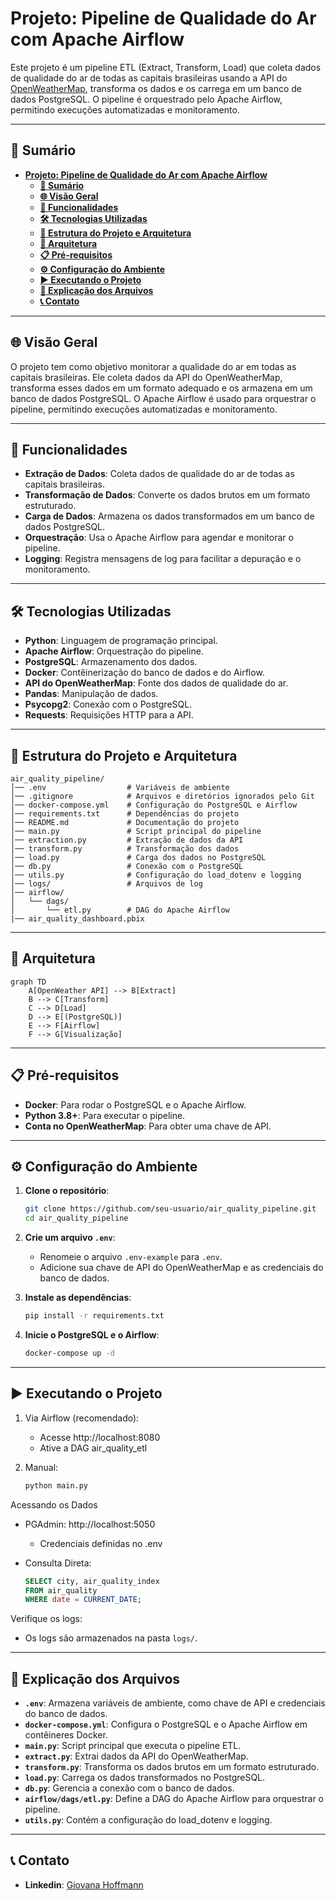 # **Projeto: Pipeline de Qualidade do Ar com Apache Airflow**

Este projeto é um pipeline ETL (Extract, Transform, Load) que coleta dados de qualidade do ar de todas as capitais brasileiras usando a API do [OpenWeatherMap](https://openweathermap.org/api/air-pollution), transforma os dados e os carrega em um banco de dados PostgreSQL. O pipeline é orquestrado pelo Apache Airflow, permitindo execuções automatizadas e monitoramento.

---

## **📌 Sumário**
- [**Projeto: Pipeline de Qualidade do Ar com Apache Airflow**](#projeto-pipeline-de-qualidade-do-ar-com-apache-airflow)
  - [**📌 Sumário**](#-sumário)
  - [**🌐 Visão Geral**](#-visão-geral)
  - [**🚀 Funcionalidades**](#-funcionalidades)
  - [**🛠 Tecnologias Utilizadas**](#-tecnologias-utilizadas)
  - [**📂 Estrutura do Projeto e Arquitetura**](#-estrutura-do-projeto-e-arquitetura)
  - [**📐 Arquitetura**](#-arquitetura)
  - [**📋 Pré-requisitos**](#-pré-requisitos)
  - [**⚙ Configuração do Ambiente**](#-configuração-do-ambiente)
  - [**▶ Executando o Projeto**](#-executando-o-projeto)
  - [**📄 Explicação dos Arquivos**](#-explicação-dos-arquivos)
  - [**📞 Contato**](#-contato)

---

## **🌐 Visão Geral**
O projeto tem como objetivo monitorar a qualidade do ar em todas as capitais brasileiras. Ele coleta dados da API do OpenWeatherMap, transforma esses dados em um formato adequado e os armazena em um banco de dados PostgreSQL. O Apache Airflow é usado para orquestrar o pipeline, permitindo execuções automatizadas e monitoramento.

---

## **🚀 Funcionalidades**
- **Extração de Dados**: Coleta dados de qualidade do ar de todas as capitais brasileiras.
- **Transformação de Dados**: Converte os dados brutos em um formato estruturado.
- **Carga de Dados**: Armazena os dados transformados em um banco de dados PostgreSQL.
- **Orquestração**: Usa o Apache Airflow para agendar e monitorar o pipeline.
- **Logging**: Registra mensagens de log para facilitar a depuração e o monitoramento.

---

## **🛠 Tecnologias Utilizadas**
- **Python**: Linguagem de programação principal.
- **Apache Airflow**: Orquestração do pipeline.
- **PostgreSQL**: Armazenamento dos dados.
- **Docker**: Contêinerização do banco de dados e do Airflow.
- **API do OpenWeatherMap**: Fonte dos dados de qualidade do ar.
- **Pandas**: Manipulação de dados.
- **Psycopg2**: Conexão com o PostgreSQL.
- **Requests**: Requisições HTTP para a API.

---

## **📂 Estrutura do Projeto e Arquitetura**
```
air_quality_pipeline/
│── .env                  # Variáveis de ambiente
│── .gitignore            # Arquivos e diretórios ignorados pelo Git
│── docker-compose.yml    # Configuração do PostgreSQL e Airflow
│── requirements.txt      # Dependências do projeto
│── README.md             # Documentação do projeto
│── main.py               # Script principal do pipeline
│── extraction.py         # Extração de dados da API
│── transform.py          # Transformação dos dados
│── load.py               # Carga dos dados no PostgreSQL
│── db.py                 # Conexão com o PostgreSQL
│── utils.py              # Configuração do load_dotenv e logging
│── logs/                 # Arquivos de log
│── airflow/
│   └── dags/
│       └── etl.py        # DAG do Apache Airflow
|── air_quality_dashboard.pbix
```
---
## **📐 Arquitetura**
```mermaid
graph TD
    A[OpenWeather API] --> B[Extract]
    B --> C[Transform]
    C --> D[Load]
    D --> E[(PostgreSQL)]
    E --> F[Airflow]
    F --> G[Visualização]
```
---

## **📋 Pré-requisitos**
- **Docker**: Para rodar o PostgreSQL e o Apache Airflow.
- **Python 3.8+**: Para executar o pipeline.
- **Conta no OpenWeatherMap**: Para obter uma chave de API.

---

## **⚙ Configuração do Ambiente**
1. **Clone o repositório**:
   ```bash
   git clone https://github.com/seu-usuario/air_quality_pipeline.git
   cd air_quality_pipeline
   ```

2. **Crie um arquivo `.env`**:
   - Renomeie o arquivo `.env-example` para `.env`.
   - Adicione sua chave de API do OpenWeatherMap e as credenciais do banco de dados.

3. **Instale as dependências**:
   ```bash
   pip install -r requirements.txt
   ```

4. **Inicie o PostgreSQL e o Airflow**:
   ```bash
   docker-compose up -d
   ```

---

## **▶ Executando o Projeto**
   1. Via Airflow (recomendado):
      - Acesse http://localhost:8080
      - Ative a DAG air_quality_etl

   2. Manual:
      ```bash
      python main.py
      ```

Acessando os Dados
   - PGAdmin: http://localhost:5050
      - Credenciais definidas no .env

   - Consulta Direta:
      ```sql
      SELECT city, air_quality_index 
      FROM air_quality 
      WHERE date = CURRENT_DATE;
      ```
Verifique os logs:
   - Os logs são armazenados na pasta `logs/`.

---

## **📄 Explicação dos Arquivos**
- **`.env`**: Armazena variáveis de ambiente, como chave de API e credenciais do banco de dados.
- **`docker-compose.yml`**: Configura o PostgreSQL e o Apache Airflow em contêineres Docker.
- **`main.py`**: Script principal que executa o pipeline ETL.
- **`extract.py`**: Extrai dados da API do OpenWeatherMap.
- **`transform.py`**: Transforma os dados brutos em um formato estruturado.
- **`load.py`**: Carrega os dados transformados no PostgreSQL.
- **`db.py`**: Gerencia a conexão com o banco de dados.
- **`airflow/dags/etl.py`**: Define a DAG do Apache Airflow para orquestrar o pipeline.
- **`utils.py`**: Contém a configuração do load_dotenv e logging.

---

## **📞 Contato**
- **Linkedin**: [Giovana Hoffmann](www.linkedin.com/in/giovana-hoffmann-a53987255)

